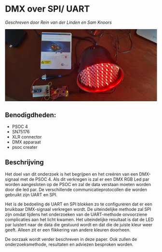 # DMX over SPI/ UART
*Geschreven door Rein van der Linden en Sam Knoors*

![Project](Afbeelding.jpeg)

## Benodigdheden:
- PSOC 4
- SN75176
- XLR connector
- DMX apparaat
- psoc creater

## Beschrijving

Het doel van dit onderzoek is het begrijpen en het creëren van een DMX-signaal met de PSOC 4. Als dit verkregen is zal er een DMX RGB Led par worden aangesloten op de PSOC en zal de data verstaan moeten worden door die led par. De verschillende communicatieprotocollen die worden gebruikt zijn UART en SPI.

Het is de bedoeling de UART en SPI blokken zo te configureren dat er een bruikbaar DMX-signaal verkregen wordt. De uiteindelijke methode zal SPI zijn omdat tijdens het onderzoeken van de UART-methode onvoorziene complicaties aan het licht kwamen. Het uiteindelijke resultaat is dat de LED par luistert naar de data die gestuurd wordt en dat die de juiste kleur weer geeft. Alleen zit er een flikkering van andere kleuren doorheen. 

De oorzaak wordt verder beschreven in deze paper. Ook zullen de onderzoeksmethode, resultaten en adviezen besproken worden.